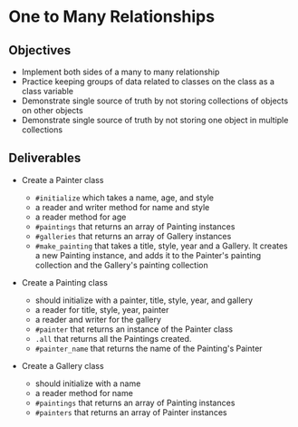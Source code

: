 # One to Many Relationships

## Objectives

* Implement both sides of a many to many relationship
* Practice keeping groups of data related to classes on the class as a class variable
* Demonstrate single source of truth by not storing collections of objects on other objects
* Demonstrate single source of truth by not storing one object in multiple collections

## Deliverables

* Create a Painter class
  * `#initialize` which takes a name, age, and style
  * a reader and writer method for name and style
  * a reader method for age
  * `#paintings` that returns an array of Painting instances
  * `#galleries` that returns an array of Gallery instances
  * `#make_painting` that takes a title, style, year and a Gallery. It creates a new Painting instance, and adds it to the Painter's painting collection and the Gallery's painting collection

* Create a Painting class
  * should initialize with a painter, title, style, year, and gallery
  * a reader for title, style, year, painter
  * a reader and writer for the gallery
  * `#painter` that returns an instance of the Painter class
  * `.all` that returns all the Paintings created.
  * `#painter_name` that returns the name of the Painting's Painter

* Create a Gallery class
  * should initialize with a name
  * a reader method for name
  * `#paintings` that returns an array of Painting instances
  * `#painters` that returns an array of Painter instances
